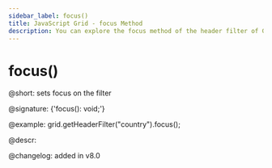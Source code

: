 ```yaml
---
sidebar_label: focus()
title: JavaScript Grid - focus Method 
description: You can explore the focus method of the header filter of Grid in the documentation of the DHTMLX JavaScript UI library. Browse developer guides and API reference, try out code examples and live demos, and download a free 30-day evaluation version of DHTMLX Suite.
---
```


# focus()

@short: sets focus on the filter

@signature: {'focus(): void;'}

@example:
grid.getHeaderFilter("country").focus();

@descr:

@changelog:
added in v8.0